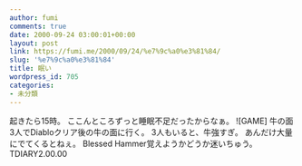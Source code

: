 ```yaml
---
author: fumi
comments: true
date: 2000-09-24 03:00:01+00:00
layout: post
link: https://fumi.me/2000/09/24/%e7%9c%a0%e3%81%84/
slug: '%e7%9c%a0%e3%81%84'
title: 眠い
wordpress_id: 705
categories:
- 未分類
---
```


起きたら15時。
ここんところずっと睡眠不足だったからなぁ。
![GAME]  牛の面
3人でDiabloクリア後の牛の面に行く。
3人もいると、牛強すぎ。
あんだけ大量にでてくるとねぇ。
Blessed Hammer覚えようかどうか迷いちゅう。
TDIARY2.00.00
